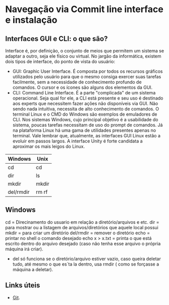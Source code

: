 # Navegação via Commit line interface e instalação

## Interfaces GUI e CLI: o que são?

Interface é, por definição, o conjunto de meios que permitem um sistema se adaptar a outro, seja ele físico ou virtual. No jargão da informática, existem dois tipos de interface, do ponto de vista do usuário:

- GUI: Graphic User Interface. É composta por todos os recursos gráficos utilizados pelo usuário para que o mesmo consiga exercer suas tarefas facilmente, sem a necessidade de conhecimento profundo de comandos. O cursor e os ícones são alguns dos elementos da GUI.
- CLI: Command Line Interface. É a parte "complicada" de um sistema operacional. Seja qual for ele, a CLI está presente e seu uso é destinado aos experts que necessitem fazer ações não disponíveis via GUI. Não sendo nada intuitiva, necessita de alto conhecimento de comandos. O terminal Linux e o CMD do Windows são exemplos de emuladores de CLI.
Nos sistemas Windows, cujo principal objetivo é a usabilidade do sistema, poucas tarefas necessitam de uso do prompt de comandos. Já na plataforma Linux há uma gama de utilidades presentes apenas no terminal. Vale lembrar que, atualmente, as interfaces GUI Linux estão a evoluir em passos largos. A interface Unity é forte candidata  a aproximar os mais leigos do Linux.


|Windows| Unix |
|--------------------|------------------------------------|
|cd | cd | 
|dir| ls | 
|mkdir | mkdir | 
|del/rmdir |rm rf| 


## Windows
cd = Direcinamento do usuario em relação a diretório/arquivos e etc.
dir = para mostrar ou a listagem de arquivos/diretórios que aquele local possui
mkdir = para criar um diretório
del/rmdir = remover o diretório
echo = printar no shell o comando desejado
echo x > x.txt = printa o que está escrito dentro do arquivo desejado (caso não tenha esse arquivo o própria máquina irá criar).

* del só funciona se o diretório/arquivo estiver vazio, caso queira deletar tudo, até mesmo o que es´ta la dentro, usa rmdir ( como se forçasse a máquina a deletar).

## Links úteis

* [Git](https://git-scm.com/). 